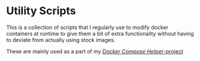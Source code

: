 # Utility Scripts

This is a collection of scripts that I regularly use to modify docker containers at runtime 
to give them a bit of extra functionality without having to deviate from actually using stock images.

These are mainly used as a part of my [*Docker Compose Helper*-project](https://github.com/bedezign/dchelper)